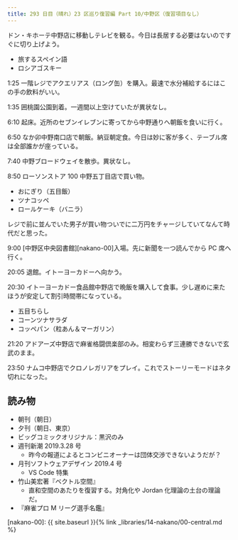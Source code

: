 ```yaml
---
title: 293 日目（晴れ）23 区巡り復習編 Part 10/中野区（復習項目なし）
---
```


ドン・キホーテ中野店に移動しテレビを観る。今日は長居する必要はないのですぐに切り上げよう。

* 旅するスペイン語
* ロシアゴスキー

1:25 一階レジでアクエリアス（ロング缶）を購入。最速で水分補給するにはこの手の飲料がいい。

1:35 囲桃園公園到着。一週間以上空けていたが異状なし。

6:10 起床。近所のセブンイレブンに寄ってから中野通りへ朝飯を食いに行く。

6:50 なか卯中野南口店で朝飯。納豆朝定食。今日は妙に客が多く、テーブル席は全部誰かが座っている。

7:40 中野ブロードウェイを散歩。異状なし。

8:50 ローソンストア 100 中野五丁目店で買い物。

* おにぎり（五目飯）
* ツナコッペ
* ロールケーキ（バニラ）

レジで前に並んでいた男子が買い物ついでに二万円をチャージしていてなんて時代だと思った。

9:00 [中野区中央図書館][nakano-00]入場。先に新聞を一つ読んでから PC 席へ行く。

20:05 退館。イトーヨーカドーへ向かう。

20:30 イトーヨーカドー食品館中野店で晩飯を購入して食事。少し遅めに来たほうが安定して割引時間帯になっている。

* 五目ちらし
* コーンツナサラダ
* コッペパン（粒あん＆マーガリン）

21:20 アドアーズ中野店で麻雀格闘倶楽部のみ。相変わらず三連勝できないで玄武のまま。

23:50 ナムコ中野店でクロノレガリアをプレイ。これでストーリーモードはネタ切れになった。

## 読み物

* 朝刊（朝日）
* 夕刊（朝日、東京）
* ビッグコミックオリジナル：黒沢のみ
* 週刊新潮 2019.3.28 号
  * 昨今の報道によるとコンビニオーナーは団体交渉できないようだが？
* 月刊ソフトウェアデザイン 2019.4 号
  * VS Code 特集
* 竹山美宏著『ベクトル空間』
  * 直和空間のあたりを復習する。対角化や Jordan 化理論の土台の理論だ。
* 『麻雀プロ M リーグ選手名鑑』

[nakano-00]: {{ site.baseurl }}{% link _libraries/14-nakano/00-central.md %}

